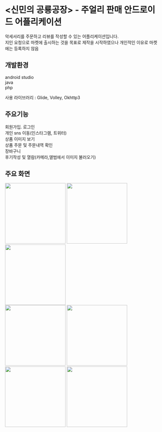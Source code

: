 <신민의 공룡공장> - 주얼리 판매 안드로이드 어플리케이션
======================================================

악세서리를 주문하고 리뷰를 작성할 수 있는 어플리케이션입니다.   
지인 요청으로 마켓에 출시하는 것을 목표로 제작을 시작하였으나 개인적인 이유로 마켓에는 등록하지 않음   

개발환경
---------
android studio   
java   
php   

사용 라이브러리 : Glide, Volley, Okhttp3

주요기능
--------
회원가입. 로그인   
개인 sns 이동(인스타그램, 트위터)   
상품 이미지 보기   
상품 주문 및 주문내역 확인      
장바구니   
후기작성 및 열람(카메라,앨범에서 이미지 불러오기)

주요 화면
---------
<div>
  <img width="200" src="https://user-images.githubusercontent.com/59160428/76055888-47b6b980-5fb8-11ea-82b6-4d604dd4e2d9.jpg">
  <img width="200" src="https://user-images.githubusercontent.com/59160428/76056139-1ee2f400-5fb9-11ea-8963-695b228d63e0.jpg">
  <img width="200" src="https://user-images.githubusercontent.com/59160428/76056140-22767b00-5fb9-11ea-9a1f-59ba7e675e35.jpg">
</div>
<div>
  <img width="200" src="https://user-images.githubusercontent.com/59160428/76056144-24d8d500-5fb9-11ea-8f82-523b962103c4.jpg">
  <img width="200" src="https://user-images.githubusercontent.com/59160428/76056146-260a0200-5fb9-11ea-90f4-cfcce144ae2b.jpg">
  <img width="200" src="https://user-images.githubusercontent.com/59160428/76056152-27d3c580-5fb9-11ea-8ea1-405fc9d058e1.jpg">
  <img width="200" src="https://user-images.githubusercontent.com/59160428/76056160-2a361f80-5fb9-11ea-96eb-098746c4cf44.jpg">
</div>
